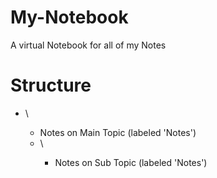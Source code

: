 # My-Notebook
A virtual Notebook for all of my Notes

# Structure
<ul>
<li>\<Main Topic Directory\></li>
<ul>
<li>Notes on Main Topic (labeled 'Notes')</li>
<li>\<Sub Topic Directory\></li>
<ul>
<li>Notes on Sub Topic (labeled 'Notes')</li>
</ul>
</li>
</ul>
</li>
</ul> 

